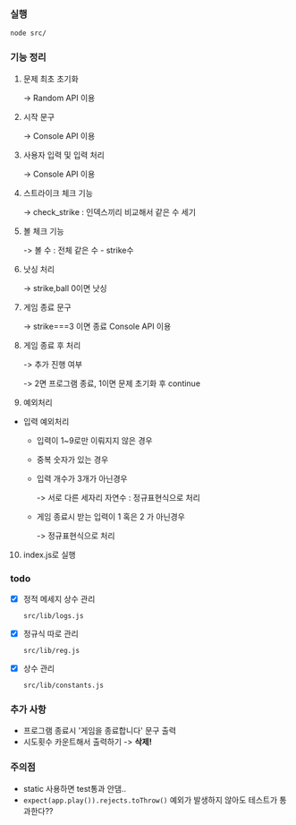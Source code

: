 ### 실행
```
node src/
```

### 기능 정리
1. 문제 최초 초기화 

    -> Random API 이용
2. 시작 문구 

    -> Console API 이용
2. 사용자 입력 및 입력 처리 

    -> Console API 이용
3. 스트라이크 체크 기능 

    -> check_strike : 인덱스끼리 비교해서 같은 수 세기
4. 볼 체크 기능 

    -> 볼 수 : 전체 같은 수 - strike수
6. 낫싱 처리 

    -> strike,ball 0이면 낫싱
7. 게임 종료 문구 

    -> strike===3 이면 종료 Console API 이용
8. 게임 종료 후 처리 

    -> 추가 진행 여부 
    
    -> 2면 프로그램 종료, 1이면 문제 초기화 후 continue
9. 예외처리
 - 입력 예외처리
   - 입력이 1~9로만 이뤄지지 않은 경우
   - 중복 숫자가 있는 경우
   - 입력 개수가 3개가 아닌경우
    
     -> 서로 다른 세자리 자연수 : 정규표현식으로 처리
   - 게임 종료시 받는 입력이 1 혹은 2 가 아닌경우
    
     -> 정규표현식으로 처리
10. index.js로 실행

### todo
- [x] 정적 메세지 상수 관리 
    
    `src/lib/logs.js`
- [x] 정규식 따로 관리  

    `src/lib/reg.js`

- [x] 상수 관리

    `src/lib/constants.js`

### 추가 사항
- 프로그램 종료시 '게임을 종료합니다' 문구 출력
- 시도횟수 카운트해서 출력하기 -> **삭제!**

### 주의점
- static 사용하면 test통과 안댐..
- `expect(app.play()).rejects.toThrow()` 예외가 발생하지 않아도 테스트가 통과한다??
